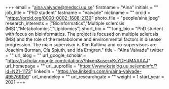 +++
email = "aina.vaivade@medsci.uu.se"
firstname = "Aina"
initials = ""
job_title = "PhD student"
lastname = "Vaivade"
nickname = ""
orcid = "https://orcid.org/0000-0002-1608-2130"
photo_file = "people/aina.jpeg"
research_interests = ["Bioinformatics","Multiple sclerosis (MS)","Metabolomics","Lipidomics"]
short_bio = ""
long_bio = "PhD student with focus on bioinformatics. The project is focused on multiple sclerosis (MS) and the role of the metabolome and environmental factors in disease progression. The main supervisor is Kim Kultima and co-supervisors are Joachim Burman, Ola Spjuth, and Ida Erngren." 
title = "Aina Vaivade"
twitter = ""
url_blog = ""
url_google_scholar = "https://scholar.google.com/citations?hl=en&user=KsYDHJMAAAAJ"
url_homepage = ""
url_uuprofile = "https://www.katalog.uu.se/empinfo/?id=N21-1173"
linkedin = "https://se.linkedin.com/in/aina-vaivade-4957691b9"
url_mendeley = ""
url_researchgate = ""
weight = 1
start_year = 2021
+++
